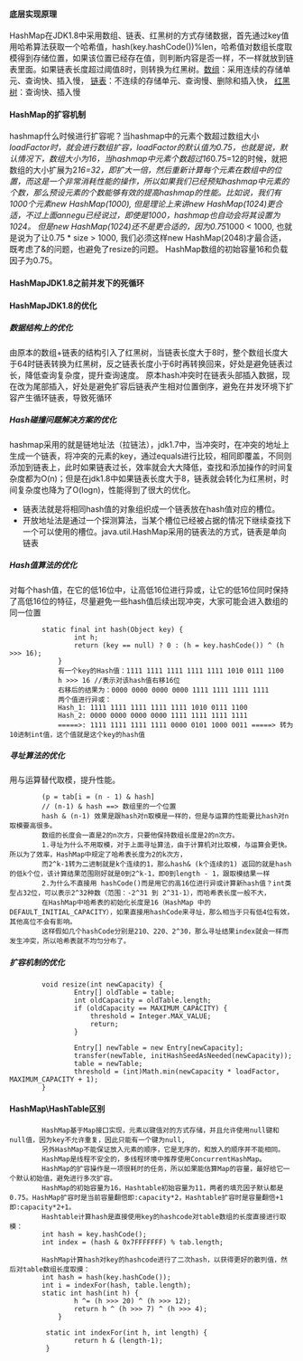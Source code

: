 #### 底层实现原理
HashMap在JDK1.8中采用数组、链表、红黑树的方式存储数据，首先通过key值用哈希算法获取一个哈希值，hash(key.hashCode())%len，哈希值对数组长度取模得到存储位置，如果该位置已经存在值，则判断内容是否一样，不一样就放到链表里面。如果链表长度超过阈值8时，则转换为红黑树。[数组](/doc/数组.md)：采用连续的存储单元、查询快、插入慢， [链表](/doc/链表.md)：不连续的存储单元、查询慢、删除和插入快， [红黑树](/doc/树.md)：查询快、插入慢
#### HashMap的扩容机制
hashmap什么时候进行扩容呢？当hashmap中的元素个数超过数组大小*loadFactor时，就会进行数组扩容，loadFactor的默认值为0.75，也就是说，默认情况下，数组大小为16，当hashmap中元素个数超过16*0.75=12的时候，就把数组的大小扩展为2*16=32，即扩大一倍，然后重新计算每个元素在数组中的位置，而这是一个非常消耗性能的操作，所以如果我们已经预知hashmap中元素的个数，那么预设元素的个数能够有效的提高hashmap的性能。比如说，我们有1000个元素new HashMap(1000), 但是理论上来讲new HashMap(1024)更合适，不过上面annegu已经说过，即使是1000，hashmap也自动会将其设置为1024。 但是new HashMap(1024)还不是更合适的，因为0.75*1000 < 1000, 也就是说为了让0.75 * size > 1000, 我们必须这样new HashMap(2048)才最合适，既考虑了&的问题，也避免了resize的问题。 
HashMap数组的初始容量16和负载因子为0.75。
#### HashMapJDK1.8之前并发下的死循环

#### HashMapJDK1.8的优化
##### 数据结构上的优化
由原本的数组+链表的结构引入了红黑树，当链表长度大于8时，整个数组长度大于64时链表转换为红黑树，反之链表长度小于6时再转换回来，好处是避免链表过长，降低查询复杂度，提升查询速度。
原本hash冲突时在链表头部插入数据，现在改为尾部插入，好处是避免扩容后链表产生相对位置倒序，避免在并发环境下扩容产生循环链表，导致死循环
##### Hash碰撞问题解决方案的优化
hashmap采用的就是链地址法（拉链法），jdk1.7中，当冲突时，在冲突的地址上生成一个链表，将冲突的元素的key，通过equals进行比较，相同即覆盖，不同则添加到链表上，此时如果链表过长，效率就会大大降低，查找和添加操作的时间复杂度都为O(n)；但是在jdk1.8中如果链表长度大于8，链表就会转化为红黑树，时间复杂度也降为了O(logn)，性能得到了很大的优化。
* 链表法就是将相同hash值的对象组织成一个链表放在hash值对应的槽位。
* 开放地址法是通过一个探测算法，当某个槽位已经被占据的情况下继续查找下一个可以使用的槽位。java.util.HashMap采用的链表法的方式，链表是单向链表
##### Hash值算法的优化
对每个hash值，在它的低16位中，让高低16位进行异或，让它的低16位同时保持了高低16位的特征，尽量避免一些hash值后续出现冲突，大家可能会进入数组的同一位置

            static final int hash(Object key) {
                    int h;
                    return (key == null) ? 0 : (h = key.hashCode()) ^ (h >>> 16);
                }
                有一个key的Hash值：1111 1111 1111 1111 1111 1010 0111 1100
                h >>> 16 //表示对该hash值右移16位
                右移后的结果为：0000 0000 0000 0000 1111 1111 1111 1111
                两个值进行异或：
                Hash_1: 1111 1111 1111 1111 1111 1010 0111 1100
                Hash_2: 0000 0000 0000 0000 1111 1111 1111 1111
                =====>: 1111 1111 1111 1111 0000 0101 1000 0011 =====> 转为10进制int值，这个值就是这个key的hash值
                
##### 寻址算法的优化
用与运算替代取模，提升性能。

            (p = tab[i = (n - 1) & hash] 
            // (n-1) & hash ==> 数组里的一个位置
            hash & (n-1) 效果是跟hash对n取模是一样的，但是与运算的性能要比hash对n取模要高很多。
            数组的长度会一直是2的n次方，只要他保持数组长度是2的n次方。
            1.寻址为什么不用取模，对于上面寻址算法，由于计算机对比取模，与运算会更快。所以为了效率，HashMap中规定了哈希表长度为2的k次方，
            而2^k-1转为二进制就是k个连续的1，那么hash& (k个连续的1) 返回的就是hash的低k个位，该计算结果范围刚好就是0到2^k-1，即0到length - 1，跟取模结果一样
            2.为什么不直接用 hashCode()而是用它的高16位进行异或计算新hash值？int类型占32位，可以表示2^32种数（范围：-2^31 到 2^31-1），而哈希表长度一般不大，
            在HashMap中哈希表的初始化长度是16（HashMap 中的 DEFAULT_INITIAL_CAPACITY），如果直接用hashCode来寻址，那么相当于只有低4位有效，其他高位不会有影响。
            这样假如几个hashCode分别是210、220、2^30，那么寻址结果index就会一样而发生冲突，所以哈希表就不均匀分布了。

##### 扩容机制的优化
            
            void resize(int newCapacity) {
                    Entry[] oldTable = table;
                    int oldCapacity = oldTable.length;
                    if (oldCapacity == MAXIMUM_CAPACITY) {
                        threshold = Integer.MAX_VALUE;
                        return;
                    }

                    Entry[] newTable = new Entry[newCapacity];
                    transfer(newTable, initHashSeedAsNeeded(newCapacity));
                    table = newTable;
                    threshold = (int)Math.min(newCapacity * loadFactor, MAXIMUM_CAPACITY + 1);
            }
#### HashMap\HashTable区别

            HashMap基于Map接口实现，元素以键值对的方式存储，并且允许使用null键和null值，因为key不允许重复，因此只能有一个键为null,
            另外HashMap不能保证放入元素的顺序，它是无序的，和放入的顺序并不能相同。
            HashMap是线程不安全的，多线程环境中推荐使用ConcurrentHashMap。
            HashMap的扩容操作是一项很耗时的任务，所以如果能估算Map的容量，最好给它一个默认初始值，避免进行多次扩容。
            HashMap的初始容量为16，Hashtable初始容量为11，两者的填充因子默认都是0.75。HashMap扩容时是当前容量翻倍即:capacity*2，Hashtable扩容时是容量翻倍+1即:capacity*2+1。
            Hashtable计算hash是直接使用key的hashcode对table数组的长度直接进行取模：
            int hash = key.hashCode();
            int index = (hash & 0x7FFFFFFF) % tab.length;
            
            HashMap计算hash对key的hashcode进行了二次hash，以获得更好的散列值，然后对table数组长度取摸：
            int hash = hash(key.hashCode());
            int i = indexFor(hash, table.length);
            static int hash(int h) {
                    h ^= (h >>> 20) ^ (h >>> 12);
                    return h ^ (h >>> 7) ^ (h >>> 4);
                }

             static int indexFor(int h, int length) {
                    return h & (length-1);
             } 
